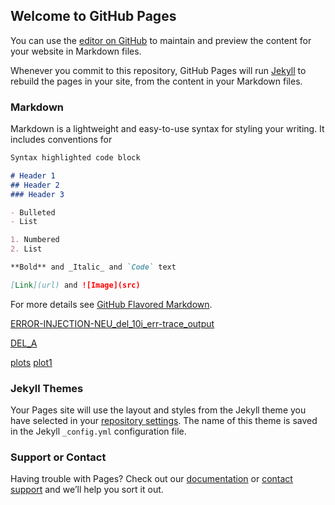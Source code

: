 ## Welcome to GitHub Pages

You can use the [editor on GitHub](https://github.com/Oneiroe/DeclarativeMeasurements-static/edit/gh-pages/index.md) to maintain and preview the content for your website in Markdown files.

Whenever you commit to this repository, GitHub Pages will run [Jekyll](https://jekyllrb.com/) to rebuild the pages in your site, from the content in your Markdown files.

### Markdown

Markdown is a lightweight and easy-to-use syntax for styling your writing. It includes conventions for

```markdown
Syntax highlighted code block

# Header 1
## Header 2
### Header 3

- Bulleted
- List

1. Numbered
2. List

**Bold** and _Italic_ and `Code` text

[Link](url) and ![Image](src)
```

For more details see [GitHub Flavored Markdown](https://guides.github.com/features/mastering-markdown/).

[ERROR-INJECTION-NEU_del_10i_err-trace_output](ERROR-INJECTION-NEU_del_10i_err-trace_output)

[DEL_A](ERROR-INJECTION-NEU_del_10i_err-trace_output/ERROR-INJECTION-a-Init(a).html)

[plots](plots/)
[plot1](plots/ERROR-INJECTION-ef-Response(e,f).html)

### Jekyll Themes

Your Pages site will use the layout and styles from the Jekyll theme you have selected in your [repository settings](https://github.com/Oneiroe/DeclarativeMeasurements-static/settings). The name of this theme is saved in the Jekyll `_config.yml` configuration file.

### Support or Contact

Having trouble with Pages? Check out our [documentation](https://docs.github.com/categories/github-pages-basics/) or [contact support](https://support.github.com/contact) and we’ll help you sort it out.
